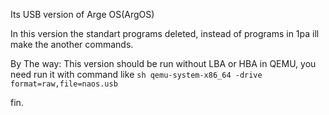 Its USB version of Arge OS(ArgOS)  

In this version the standart programs deleted, instead of programs in 1pa ill make the another commands.  

By The way: This version should be run without LBA or HBA in QEMU, you need run it with command like ```sh qemu-system-x86_64 -drive format=raw,file=naos.usb```  

fin.
